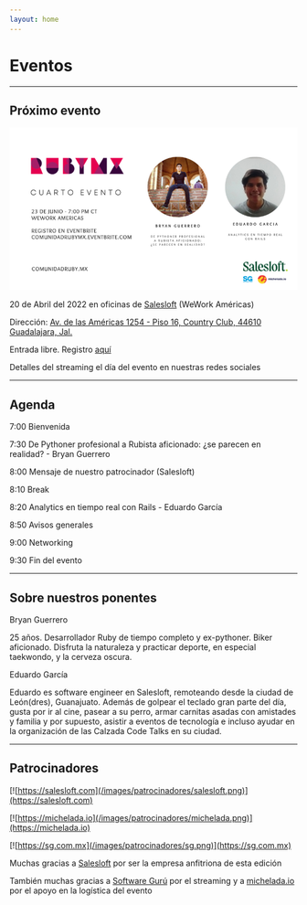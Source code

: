```yaml
---
layout: home
---
```


# Eventos

---

## Próximo evento

![](/images/eventos/junio_2022.png)

20 de Abril del 2022 en oficinas de [Salesloft](https://salesloft.com/) (WeWork Américas)

Dirección: [Av. de las Américas 1254 - Piso 16, Country Club, 44610 Guadalajara, Jal.](https://g.page/wework-av-de-las-americas-1254)

Entrada libre. Registro [aquí](https://www.eventbrite.com/e/comunidad-ruby-mx-sesion-junio-2022-tickets-355647480187)

Detalles del streaming el día del evento en nuestras redes sociales

---

## Agenda


7:00 Bienvenida

7:30 De Pythoner profesional a Rubista aficionado: ¿se parecen en realidad? - Bryan Guerrero

8:00 Mensaje de nuestro patrocinador (Salesloft)

8:10 Break

8:20 Analytics en tiempo real con Rails - Eduardo García

8:50 Avisos generales

9:00 Networking

9:30 Fin del evento

---

## Sobre nuestros ponentes

Bryan Guerrero

25 años. Desarrollador Ruby de tiempo completo y ex-pythoner. Biker aficionado. Disfruta la naturaleza y practicar deporte, en especial taekwondo, y la cerveza oscura.

Eduardo García

Eduardo es software engineer en Salesloft, remoteando desde la ciudad de León(dres), Guanajuato. Además de golpear el teclado gran parte del día, gusta por ir al cine, pasear a su perro, armar carnitas asadas con amistades y familia y por supuesto, asistir a eventos de tecnología e incluso ayudar en la organización de las Calzada Code Talks en su ciudad.

---

## Patrocinadores

[![https://salesloft.com](/images/patrocinadores/salesloft.png)](https://salesloft.com)

[![https://michelada.io](/images/patrocinadores/michelada.png)](https://michelada.io)

[![https://sg.com.mx](/images/patrocinadores/sg.png)](https://sg.com.mx)

Muchas gracias a [Salesloft](https://salesloft.com) por ser la empresa anfitriona de esta edición

También muchas gracias a [Software Gurú](https://sg.com.mx/) por el streaming y a [michelada.io](https://michelada.io) por
el apoyo en la logística del evento
